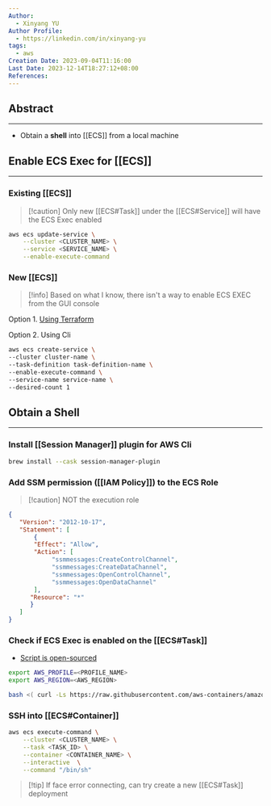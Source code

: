 ```yaml
---
Author:
  - Xinyang YU
Author Profile:
  - https://linkedin.com/in/xinyang-yu
tags:
  - aws
Creation Date: 2023-09-04T11:16:00
Last Date: 2023-12-14T18:27:12+08:00
References: 
---
```

## Abstract
---
- Obtain a **shell** into [[ECS]] from a local machine

## Enable ECS Exec for [[ECS]]
---
### Existing [[ECS]]
>[!caution] Only new [[ECS#Task]] under the [[ECS#Service]] will have the ECS Exec enabled
```bash
aws ecs update-service \
    --cluster <CLUSTER_NAME> \
    --service <SERVICE_NAME> \
    --enable-execute-command
```


### New [[ECS]]
>[!info] Based on what I know, there isn't a way to enable ECS EXEC from the GUI console

Option 1. [Using Terraform](https://registry.terraform.io/providers/hashicorp/aws/latest/docs/resources/ecs_service#enable_execute_command)

Option 2. Using Cli
```bash
aws ecs create-service \
--cluster cluster-name \
--task-definition task-definition-name \
--enable-execute-command \
--service-name service-name \
--desired-count 1
``` 

## Obtain a Shell
---
### Install [[Session Manager]] plugin for AWS Cli
```bash
brew install --cask session-manager-plugin
```

### Add SSM permission ([[IAM Policy]]) to the ECS Role
>[!caution] NOT the execution role

```json
{
   "Version": "2012-10-17",
   "Statement": [
       {
       "Effect": "Allow",
       "Action": [
            "ssmmessages:CreateControlChannel",
            "ssmmessages:CreateDataChannel",
            "ssmmessages:OpenControlChannel",
            "ssmmessages:OpenDataChannel"
       ],
      "Resource": "*"
      }
   ]
}
```

### Check if ECS Exec is enabled on the [[ECS#Task]]
- [Script is open-sourced](https://github.com/aws-containers/amazon-ecs-exec-checker)
```bash
export AWS_PROFILE=<PROFILE_NAME>
export AWS_REGION=<AWS_REGION>

bash <( curl -Ls https://raw.githubusercontent.com/aws-containers/amazon-ecs-exec-checker/main/check-ecs-exec.sh ) <CLUSTER_NAME> <TASK_ID>
```

### SSH into [[ECS#Container]]
```bash
aws ecs execute-command \
	--cluster <CLUSTER_NAME> \
	--task <TASK_ID> \
	--container <CONTAINER_NAME> \
	--interactive  \
	--command "/bin/sh" 
```
>[!tip] If face error connecting, can try create a new [[ECS#Task]] deployment